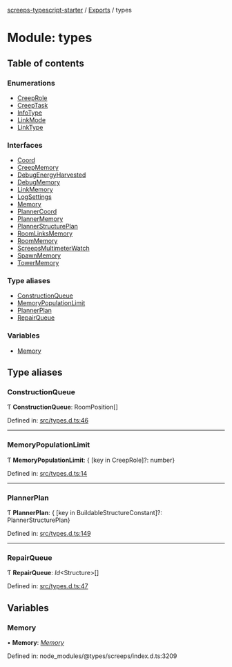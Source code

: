 [screeps-typescript-starter](../README.md) / [Exports](../modules.md) / types

# Module: types

## Table of contents

### Enumerations

- [CreepRole](../enums/types.creeprole.md)
- [CreepTask](../enums/types.creeptask.md)
- [InfoType](../enums/types.infotype.md)
- [LinkMode](../enums/types.linkmode.md)
- [LinkType](../enums/types.linktype.md)

### Interfaces

- [Coord](../interfaces/types.coord.md)
- [CreepMemory](../interfaces/types.creepmemory.md)
- [DebugEnergyHarvested](../interfaces/types.debugenergyharvested.md)
- [DebugMemory](../interfaces/types.debugmemory.md)
- [LinkMemory](../interfaces/types.linkmemory.md)
- [LogSettings](../interfaces/types.logsettings.md)
- [Memory](../interfaces/types.memory.md)
- [PlannerCoord](../interfaces/types.plannercoord.md)
- [PlannerMemory](../interfaces/types.plannermemory.md)
- [PlannerStructurePlan](../interfaces/types.plannerstructureplan.md)
- [RoomLinksMemory](../interfaces/types.roomlinksmemory.md)
- [RoomMemory](../interfaces/types.roommemory.md)
- [ScreepsMultimeterWatch](../interfaces/types.screepsmultimeterwatch.md)
- [SpawnMemory](../interfaces/types.spawnmemory.md)
- [TowerMemory](../interfaces/types.towermemory.md)

### Type aliases

- [ConstructionQueue](types.md#constructionqueue)
- [MemoryPopulationLimit](types.md#memorypopulationlimit)
- [PlannerPlan](types.md#plannerplan)
- [RepairQueue](types.md#repairqueue)

### Variables

- [Memory](types.md#memory)

## Type aliases

### ConstructionQueue

Ƭ **ConstructionQueue**: RoomPosition[]

Defined in: [src/types.d.ts:46](https://github.com/Baelyk/screeps/blob/c7b9358/src/types.d.ts#L46)

___

### MemoryPopulationLimit

Ƭ **MemoryPopulationLimit**: { [key in CreepRole]?: number}

Defined in: [src/types.d.ts:14](https://github.com/Baelyk/screeps/blob/c7b9358/src/types.d.ts#L14)

___

### PlannerPlan

Ƭ **PlannerPlan**: { [key in BuildableStructureConstant]?: PlannerStructurePlan}

Defined in: [src/types.d.ts:149](https://github.com/Baelyk/screeps/blob/c7b9358/src/types.d.ts#L149)

___

### RepairQueue

Ƭ **RepairQueue**: *Id*<Structure\>[]

Defined in: [src/types.d.ts:47](https://github.com/Baelyk/screeps/blob/c7b9358/src/types.d.ts#L47)

## Variables

### Memory

• **Memory**: [*Memory*](types.md#memory)

Defined in: node_modules/@types/screeps/index.d.ts:3209

